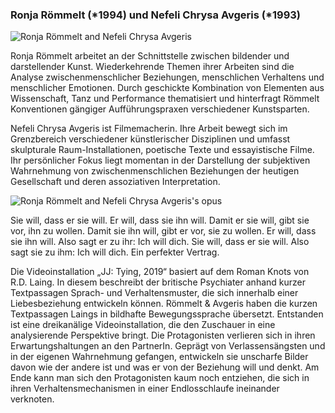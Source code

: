 ### Ronja Römmelt (\*1994) und Nefeli Chrysa Avgeris (\*1993)

![Ronja Römmelt and Nefeli Chrysa Avgeris](/images/artists/2019/Ronja_Roemmelt_Nefeli_Chrysa_Avgeris_Portrait.jpg)

Ronja Römmelt arbeitet an der Schnittstelle zwischen bildender und darstellender Kunst. Wiederkehrende Themen ihrer Arbeiten sind die Analyse zwischenmenschlicher Beziehungen, menschlichen Verhaltens und menschlicher Emotionen. Durch geschickte Kombination von Elementen aus Wissenschaft, Tanz und Performance thematisiert und hinterfragt Römmelt Konventionen gängiger Aufführungspraxen verschiedener Kunstsparten.

Nefeli Chrysa Avgeris ist Filmemacherin. Ihre Arbeit bewegt sich im Grenzbereich verschiedener künstlerischer Disziplinen und umfasst skulpturale Raum-Installationen, poetische Texte und essayistische Filme. Ihr persönlicher Fokus liegt momentan in der Darstellung der subjektiven Wahrnehmung von zwischenmenschlichen Beziehungen der heutigen Gesellschaft und deren assoziativen Interpretation.

![Ronja Römmelt and Nefeli Chrysa Avgeris's opus](/images/artists/2019/Ronja_Roemmelt_Nefeli_Chrysa_Avgeris_Werk_JJ.jpg)

Sie will, dass er sie will. Er will, dass sie ihn will. Damit er sie will, gibt sie vor, ihn zu wollen. Damit sie ihn will, gibt er vor, sie zu wollen. Er will, dass sie ihn will. Also sagt er zu ihr: Ich will dich. Sie will, dass er sie will. Also sagt sie zu ihm: Ich will dich. Ein perfekter Vertrag. 

Die Videoinstallation „JJ: Tying, 2019“ basiert auf dem Roman Knots von R.D. Laing. In diesem beschreibt der britische Psychiater anhand kurzer Textpassagen Sprach- und Verhaltensmuster, die sich innerhalb einer Liebesbeziehung entwickeln können. Römmelt & Avgeris haben die kurzen Textpassagen Laings in bildhafte Bewegungssprache übersetzt. 
Entstanden ist eine dreikanälige Videoinstallation, die den Zuschauer in eine analysierende Perspektive bringt. Die Protagonisten verlieren sich in ihren Erwartungshaltungen an den PartnerIn. Geprägt von Verlassensängsten und in der eigenen Wahrnehmung gefangen, entwickeln sie unscharfe Bilder davon wie der andere ist und was er von der Beziehung will und denkt. Am Ende kann man sich den Protagonisten kaum noch entziehen, die sich in ihren Verhaltensmechanismen in einer Endlosschlaufe ineinander verknoten.
